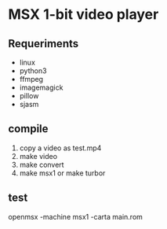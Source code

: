# MSX 1-bit video player

## Requeriments

- linux
- python3
- ffmpeg
- imagemagick
- pillow
- sjasm

## compile

1. copy a video as test.mp4
2. make video
3. make convert
4. make msx1 or make turbor

## test

openmsx -machine msx1 -carta main.rom
